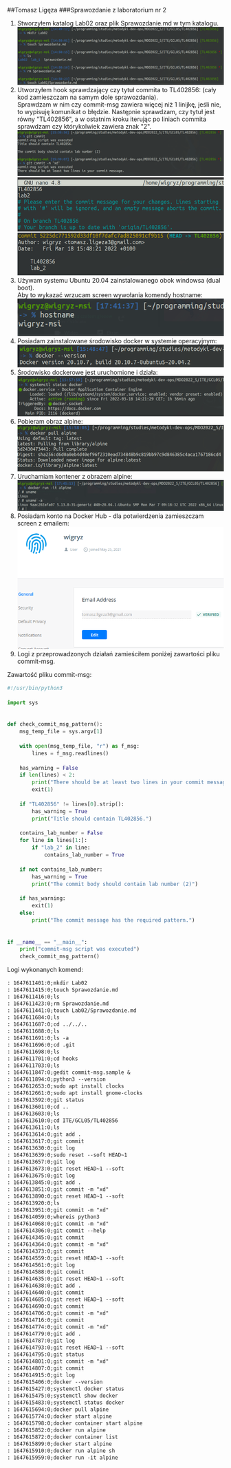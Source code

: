 
##Tomasz Ligęza
###Sprawozdanie z laboratorium nr 2

1. Stworzyłem katalog Lab02 oraz plik Sprawozdanie.md w tym katalogu.
![img.png](img.png)
2. Utworzyłem hook sprawdzający czy tytuł commita to TL402856: (cały kod zamieszczam na samym dole sprawozdania).<br>
Sprawdzam w nim czy commit-msg zawiera więcej niż 1 linijkę, jeśli nie, to wypisuję komunikat o błędzie. Następnie sprawdzam, czy tytuł jest równy "TL402856", a w ostatnim kroku iterując po liniach commita sprawdzam czy którykolwiek zawiera znak "2".
![img_2.png](img_2.png)
![img_1.png](img_1.png)
![img_3.png](img_3.png)
3. Używam systemu Ubuntu 20.04 zainstalowanego obok windowsa (dual boot).<br>
Aby to wykazać wrzucam screen wywołania komendy hostname:
![img_11.png](img_11.png)
4. Posiadam zainstalowane środowisko docker w systemie operacyjnym:
![img_5.png](img_5.png)
5. Środowisko dockerowe jest uruchomione i działa:
![img_6.png](img_6.png)
6. Pobieram obraz alpine:
![img_7.png](img_7.png)
7. Uruchamiam kontener z obrazem alpine:
![img_12.png](img_12.png)
8. Posiadam konto na Docker Hub - dla potwierdzenia zamieszczam screen z emailem:
![img_9.png](img_9.png)
9. Logi z przeprowadzonych działań zamieściłem poniżej zawartości pliku commit-msg.

Zawartość pliku commit-msg:
```python
#!/usr/bin/python3

import sys


def check_commit_msg_pattern():
    msg_temp_file = sys.argv[1]

    with open(msg_temp_file, "r") as f_msg:
        lines = f_msg.readlines()

    has_warning = False
    if len(lines) < 2:
        print("There should be at least two lines in your commit message.")
        exit(1)

    if "TL402856" != lines[0].strip():
        has_warning = True
        print("Title should contain TL402856.")

    contains_lab_number = False
    for line in lines[1:]:
        if "lab_2" in line:
            contains_lab_number = True

    if not contains_lab_number:
        has_warning = True
        print("The commit body should contain lab number (2)")

    if has_warning:
        exit(1)
    else:
        print("The commit message has the required pattern.")


if __name__ == "__main__":
    print("commit-msg script was executed")
    check_commit_msg_pattern()

```

Logi wykonanych komend:
```shell
: 1647611401:0;mkdir Lab02
: 1647611415:0;touch Sprawozdanie.md
: 1647611416:0;ls
: 1647611423:0;rm Sprawozdanie.md
: 1647611441:0;touch Lab02/Sprawozdanie.md
: 1647611684:0;ls
: 1647611687:0;cd ../../..
: 1647611688:0;ls
: 1647611691:0;ls -a
: 1647611696:0;cd .git
: 1647611698:0;ls
: 1647611701:0;cd hooks
: 1647611703:0;ls
: 1647611847:0;gedit commit-msg.sample &
: 1647611894:0;python3 --version
: 1647612653:0;sudo apt install clocks
: 1647612661:0;sudo apt install gnome-clocks
: 1647613592:0;git status
: 1647613601:0;cd ..
: 1647613603:0;ls
: 1647613610:0;cd ITE/GCL05/TL402856
: 1647613611:0;ls
: 1647613614:0;git add .
: 1647613617:0;git commit
: 1647613630:0;git log
: 1647613639:0;sudo reset --soft HEAD~1
: 1647613657:0;git log
: 1647613673:0;git reset HEAD~1 --soft
: 1647613675:0;git log
: 1647613845:0;git add .
: 1647613851:0;git commit -m "xd"
: 1647613890:0;git reset HEAD~1 --soft
: 1647613920:0;ls
: 1647613951:0;git commit -m "xd"
: 1647614059:0;whereis python3
: 1647614068:0;git commit -m "xd"
: 1647614306:0;git commit --help
: 1647614345:0;git commit
: 1647614364:0;git commit -m "xd"
: 1647614373:0;git commit
: 1647614559:0;git reset HEAD~1 --soft
: 1647614561:0;git log
: 1647614588:0;git commit
: 1647614635:0;git reset HEAD~1 --soft
: 1647614638:0;git add .
: 1647614640:0;git commit
: 1647614685:0;git reset HEAD~1 --soft
: 1647614690:0;git commit
: 1647614706:0;git commit -m "xd"
: 1647614716:0;git commit
: 1647614774:0;git commit -m "xd"
: 1647614779:0;git add .
: 1647614787:0;git log
: 1647614793:0;git reset HEAD~1 --soft
: 1647614795:0;git status
: 1647614801:0;git commit -m "xd"
: 1647614807:0;git commit
: 1647614915:0;git log
: 1647615406:0;docker --version
: 1647615427:0;systemctl docker status
: 1647615475:0;systemctl show docker
: 1647615483:0;systemctl status docker
: 1647615694:0;docker pull alpine
: 1647615774:0;docker start alpine
: 1647615798:0;docker container start alpine
: 1647615852:0;docker run alpine
: 1647615872:0;docker container list
: 1647615899:0;docker start alpine
: 1647615910:0;docker run alpine sh
: 1647615959:0;docker run -it alpine
```